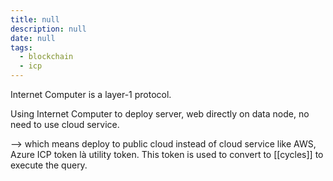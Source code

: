 ```yaml
---
title: null
description: null
date: null
tags:
  - blockchain
  - icp
---
```


Internet Computer is a layer-1 protocol.

Using Internet Computer to deploy server, web directly on data node, no need to use cloud service.

--> which means deploy to public cloud instead of cloud service like AWS, Azure ICP token là utility token. This token is used to convert to [[cycles]] to execute the query.
